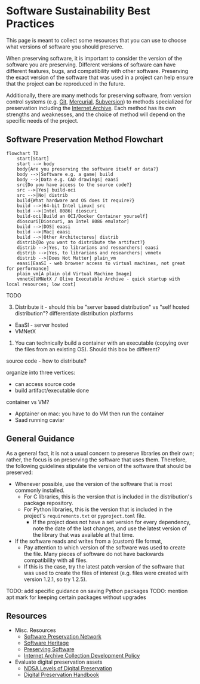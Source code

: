 # Software Sustainability Best Practices

This page is meant to collect some resources that you can use to choose what versions of software you should preserve.

When preserving software, it is important to consider the version of the software you are preserving. Different versions of software can have different features, bugs, and compatibility with other software. Preserving the exact version of the software that was used in a project can help ensure that the project can be reproduced in the future.

Additionally, there are many methods for preserving software, from version control systems (e.g. [Git](https://git-scm.com), [Mercurial](https://www.mercurial-scm.org/), [Subversion](https://subversion.apache.org/)) to methods specialized for preservation including the [Internet Archive](https://archive.org/).
Each method has its own strengths and weaknesses, and the choice of method will depend on the specific needs of the project.

## Software Preservation Method Flowchart

```mermaid
flowchart TD
    start[Start]
    start --> body
    body{Are you preserving the software itself or data?}
    body -->|Software e.g. a game| build
    body -->|Data e.g. CAD drawings| eaasi
    src{Do you have access to the source code?}
    src -->|Yes| build-oci
    src -->|No| distrib
    build{What hardware and OS does it require?}
    build -->|64-bit Intel Linux| src
    build -->|Intel 8086| dioscuri
    build-oci[Build an OCI/Docker Container yourself]
    dioscuri[Dioscuri, an Intel 8086 emulator]
    build -->|DOS| eaasi
    build -->|Mac| eaasi
    build -->|Other Architectures| distrib
    distrib{Do you want to distribute the artifact?}
    distrib -->|Yes, to librarians and researchers| eaasi
    distrib -->|Yes, to librarians and researchers| vmnetx
    distrib -->|Does Not Matter| plain_vm
    eaasi[EaaSI - web browser access to virtual machines, not great for performance]
    plain_vm[A plain old Virtual Machine Image]
    vmnetx[VMNetX / Olive Executable Archive - quick startup with local resources; low cost]
```

TODO

3) Distribute it - should this be "server based distribution" vs "self hosted distribution"?
differentiate distribution platforms
- EaaSI - server hosted
- VMNetX

1) You can technically build a container with an executable (copying over the files from an existing OS). Should this box be different?

source code - how to distribute?

organize into three vertices:
- can access source code
- build artifact/executable done

container vs VM?
- Apptainer on mac: you have to do VM then run the container
- Saad running caviar

## General Guidance

As a general fact, it is not a usual concern to preserve libraries on their own;
rather, the focus is on preserving the software that uses them.
Therefore, the following guidelines stipulate the version of the software that should be preserved:

- Whenever possible, use the version of the software that is most commonly installed.
  - For C libraries, this is the version that is included in the distribution's package repository.
  - For Python libraries, this is the version that is included in the project's `requirements.txt` or `pyproject.toml` file.
    - If the project does not have a set version for every dependency, note the date of the last changes, and use the latest version of the library that was available at that time.
- If the software reads and writes from a (custom) file format,
  - Pay attention to which version of the software was used to create the file. Many pieces of software do not have backwards compatibility with all files.
  - If this is the case, try the latest patch version of the software that was used to create the files of interest (e.g. files were created with version 1.2.1, so try 1.2.5).

TODO: add specific guidance on saving Python packages
TODO: mention apt mark for keeping certain packages without upgrades

## Resources

- Misc. Resources
  - [Software Preservation Network](https://www.softwarepreservationnetwork.org/)
  - [Software Heritage](https://www.softwareheritage.org/)
  - [Preserving Software](https://www.archives.gov/preservation/digital-preservation/preserving-software)
  - [Internet Archive Collection Development Policy](https://help.archive.org/help/internet-archive-collection-development-policy/)
- Evaluate digital preservation assets
  - [NDSA Levels of Digital Preservation](https://ndsa.org/publications/levels-of-digital-preservation/)
  - [Digital Preservation Handbook](https://www.dpconline.org/handbook/)

